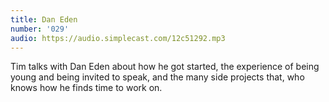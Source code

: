 ```yaml
---
title: Dan Eden
number: '029'
audio: https://audio.simplecast.com/12c51292.mp3
---
```

Tim talks with Dan Eden about how he got started, the experience of being young and being invited to speak, and the many side projects that, who knows how he finds time to work on.
